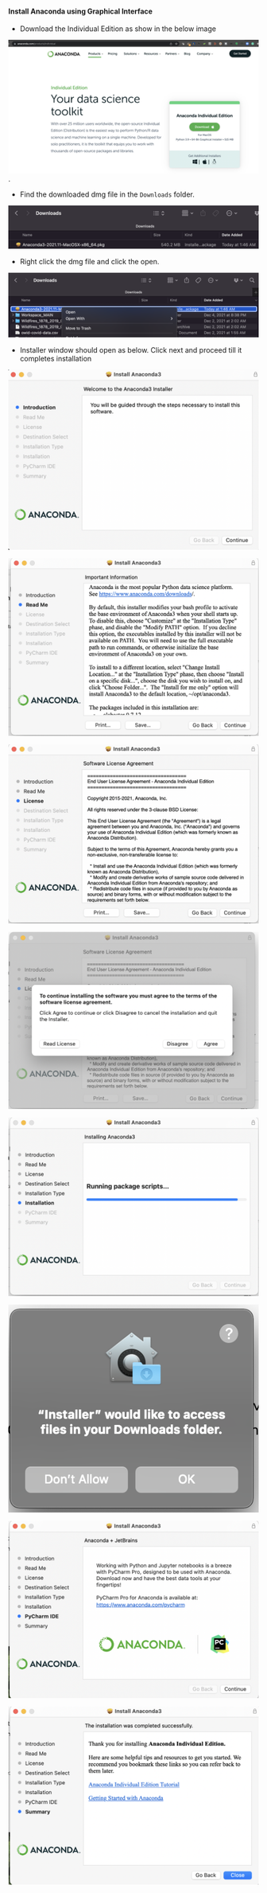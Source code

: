 #### Install Anaconda using Graphical Interface

- Download the Individual Edition as show in the below image

![alt text for screen readers](./anaconda_installer.png "Download installer").

- Find the downloaded dmg file in the `Downloads` folder.

![alt text for screen readers](./anaconda_dmg.png)

- Right click the dmg file and click the open.

![alt text for screen readers](./open.png)

- Installer window should open as below. Click next and proceed till it completes installation

![alt text for screen readers](./installer_window.png)

![alt text for screen readers](./anaconda_2.png)

![alt text for screen readers](./anaconda_3.png)

![alt text for screen readers](./anaconda_4.png)

![alt text for screen readers](./anaconda_5.png)

![alt text for screen readers](./anaconda_6.png)

![alt text for screen readers](./anaconda_7.png)

![alt text for screen readers](./anaconda_8.png)